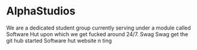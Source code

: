 # AlphaStudios

We are a dedicated student group currently serving under a module called Software Hut upon which we get fucked around 24/7.
Swag Swag get the git hub started
Software hut website n ting
